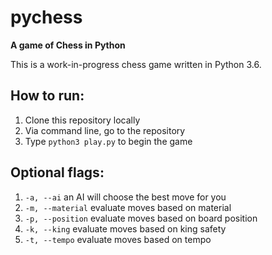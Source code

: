 # pychess
**A game of Chess in Python**

This is a work-in-progress chess game written in Python 3.6.

## How to run:
1. Clone this repository locally
2. Via command line, go to the repository
3. Type `python3 play.py` to begin the game

## Optional flags:
1. `-a, --ai` an AI will choose the best move for you
2. `-m, --material` evaluate moves based on material
3. `-p, --position` evaluate moves based on board position
4. `-k, --king` evaluate moves based on king safety
5. `-t, --tempo` evaluate moves based on tempo